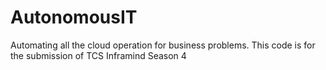 # AutonomousIT
Automating all the cloud operation for business problems. This code is for the submission of TCS Inframind Season 4
